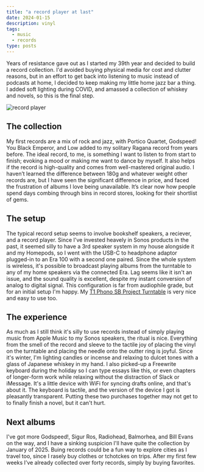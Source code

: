 ```yaml
---
title: "a record player at last"
date: 2024-01-15
description: vinyl
tags:
  - music
  - records
type: posts
---
```


Years of resistance gave out as I started my 39th year and decided to build a record collection. I'd avoided buying physical media for cost and clutter reasons, but in an effort to get back into listening to music instead of podcasts at home, I decided to keep making my little home jazz bar a thing. I added soft lighting during COVID, and amassed a collection of whiskey and novels, so this is the final step.

![record player](/record_player.jpeg)

## The collection

My first records are a mix of rock and jazz, with Portico Quartet, Godspeed! You Black Emperor, and Low added to my solitary Ragana record from years before. The ideal record, to me, is something I want to listen to from start to finish; evoking a mood or making me want to dance by myself. It also helps if the record is high-quality and comes from well-mastered original audio. I haven’t learned the difference between 180g and whatever weight other records are, but I have seen the significant difference in price, and faced the frustration of albums I love being unavailable. It’s clear now how people spend days combing through bins in record stores, looking for their shortlist of gems.

## The setup

The typical record setup seems to involve bookshelf speakers, a reciever, and a record player. Since I've invested heavely in Sonos products in the past, it seemed silly to have a 3rd speaker system in my house alongside it and my Homepods, so I went with the USB-C to headphone adaptor plugged-in to an Era 100 with a second one paired. Since the whole system is wireless, it's possible to broadcast playing albums from the turntable to any of my home speakers via the connected Era. Lag seems like it isn't an issue, and the sound quality is excellent, despite my instant conversion of analog to digital signal. This configuration is far from audiophile grade, but for an initial setup I'm happy. My [T1 Phono SB Project Turntable](https://pro-jectusa.com/product/t1-phono-sb/) is very nice and easy to use too.

## The experience

As much as I still think it's silly to use records instead of simply playing music from Apple Music to my Sonos speakers, the ritual is nice. Everything from the smell of the record and sleeve to the tactile joy of placing the vinyl on the turntable and placing the needle onto the outter ring is joyful. Since it's winter, I'm lighting candles or incense and relaxing to dulcet tones with a glass of Japanese whiskey in my hand. I also picked-up a Freewrite keyboard during the holiday so I can type essays like this, or even chapters of longer-form work while relaxing without the distraction of Slack or iMessage. It's a little device with WiFi for syncing drafts online, and that's about it. The keyboard is tactile, and the version of the device I got is pleasantly transparent. Putting these two purchases together may not get to to finally finish a novel, but it can't hurt.

## Next albums

I've got more Godspeed!, Sigur Ros, Radiohead, Balmorhea, and Bill Evans on the way, and I have a sinking suspicion I'll have quite the collection by January of 2025. Buing records could be a fun way to explore cities as I travel too, since I rasely buy clothes or tchotckes on trips. After my first few weeks I’ve already collected over forty records, simply by buying favorites.

